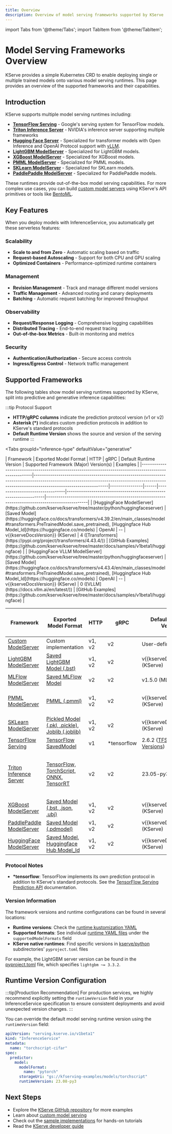 ```yaml
---
title: Overview
description: Overview of model serving frameworks supported by KServe
---
```


import Tabs from '@theme/Tabs';
import TabItem from '@theme/TabItem';

# Model Serving Frameworks Overview

KServe provides a simple Kubernetes CRD to enable deploying single or multiple trained models onto various model serving runtimes. This page provides an overview of the supported frameworks and their capabilities.

## Introduction

KServe supports multiple model serving runtimes including:

- **[TensorFlow Serving](https://www.tensorflow.org/tfx/guide/serving)** - Google's serving system for TensorFlow models.
- **[Triton Inference Server](https://docs.nvidia.com/deeplearning/triton-inference-server/user-guide/docs)** - NVIDIA's inference server supporting multiple frameworks
- **[Hugging Face Server](https://github.com/kserve/kserve/tree/master/python/huggingfaceserver)** - Specialized for transformer models with Open Inference and OpenAI Protocol support with [vLLM](https://github.com/vllm-project/vllm).
- **[LightGBM ModelServer](https://github.com/kserve/kserve/tree/master/python/lightgbmserver)** - Specialized for LightGBM models.
- **[XGBoost ModelServer](https://github.com/kserve/kserve/tree/master/python/xgboostserver)** - Specialized for XGBoost models.
- **[PMML ModelServer](https://github.com/kserve/kserve/tree/master/python/pmmlserver)** - Specialized for PMML models.
- **[SKLearn ModelServer](https://github.com/kserve/kserve/tree/master/python/sklearnserver)** - Specialized for SKLearn models.
- **[PaddlePaddle ModelServer](https://github.com/kserve/kserve/tree/master/python/paddlepaddle)** - Specialized for PaddlePaddle models.

These runtimes provide out-of-the-box model serving capabilities. For more complex use cases, you can build [custom model servers](../../predictive-inference/frameworks/custom-predictor/custom-predictor.md) using KServe's API primitives or tools like [BentoML](https://docs.bentoml.org/en/latest).

## Key Features

When you deploy models with InferenceService, you automatically get these serverless features:

### Scalability
- **Scale to and from Zero** - Automatic scaling based on traffic
- **Request-based Autoscaling** - Support for both CPU and GPU scaling
- **Optimized Containers** - Performance-optimized runtime containers

### Management
- **Revision Management** - Track and manage different model versions
- **Traffic Management** - Advanced routing and canary deployments
- **Batching** - Automatic request batching for improved throughput

### Observability
- **Request/Response Logging** - Comprehensive logging capabilities
- **Distributed Tracing** - End-to-end request tracing
- **Out-of-the-box Metrics** - Built-in monitoring and metrics

### Security
- **Authentication/Authorization** - Secure access controls
- **Ingress/Egress Control** - Network traffic management

## Supported Frameworks

The following tables show model serving runtimes supported by KServe, split into predictive and generative inference capabilities:

:::tip Protocol Support
- **HTTP/gRPC columns** indicate the prediction protocol version (v1 or v2)
- **Asterisk (*)** indicates custom prediction protocols in addition to KServe's standard protocols
- **Default Runtime Version** shows the source and version of the serving runtime
:::

<Tabs
  groupId="inference-type"
  defaultValue="generative"
>
<TabItem value="generative" label="Generative Inference" default>
| Framework                                                                                             | Exported Model Format                                                                                                                                                                          | HTTP           | gRPC | Default Runtime Version         | Supported Framework (Major) Version(s)                                       | Examples                                                                                         |
|-------------------------------------------------------------------------------------------------------|------------------------------------------------------------------------------------------------------------------------------------------------------------------------------------------------|----------------|------|---------------------------------|-------------------------------------------------------------------|--------------------------------------------------------------------------------------------------|
| [HuggingFace ModelServer](https://github.com/kserve/kserve/tree/master/python/huggingfaceserver)      | [Saved Model](https://huggingface.co/docs/transformers/v4.39.2/en/main_classes/model#transformers.PreTrainedModel.save_pretrained), [Huggingface Hub Model_Id](https://huggingface.co/models) | OpenAI | --   | v{{kserveDocsVersion}} (KServe) | 4 ([Transformers](https://pypi.org/project/transformers/4.43.4/)) | [GitHub Examples](https://github.com/kserve/kserve/tree/master/docs/samples/v1beta1/huggingface) |
| [HuggingFace VLLM ModelServer](https://github.com/kserve/kserve/tree/master/python/huggingfaceserver) | [Saved Model](https://huggingface.co/docs/transformers/v4.43.4/en/main_classes/model#transformers.PreTrainedModel.save_pretrained), [Huggingface Hub Model_Id](https://huggingface.co/models) | OpenAI     | --   | v{{kserveDocsVersion}} (KServe) | 0 ([VLLM](https://docs.vllm.ai/en/latest/))            | [GitHub Examples](https://github.com/kserve/kserve/tree/master/docs/samples/v1beta1/huggingface) |
</TabItem>

<TabItem value="predictive" label="Predictive Inference">

| Framework                                                                                        | Exported Model Format                                                                                                                                                                          | HTTP   | gRPC        | Default Runtime Version                                                      | Supported Framework (Major) Version(s)                                                                                                                               | Examples                                                                                         |
|--------------------------------------------------------------------------------------------------|------------------------------------------------------------------------------------------------------------------------------------------------------------------------------------------------|--------|-------------|------------------------------------------------------------------------------|------------------------------------------------------------------------------------------------------------------------------------------------------------|--------------------------------------------------------------------------------------------------|
| [Custom ModelServer](https://github.com/kserve/kserve/tree/master/python/kserve/kserve)          | Custom implementation                                                                                                                                                                          | v1, v2 | v2          | User-defined                                                                 | User-defined                                                                                                                                               | [GitHub Examples](https://github.com/kserve/kserve/tree/master/docs/samples/v1beta1/custom)      |
| [LightGBM ModelServer](https://github.com/kserve/kserve/tree/master/python/lgbserver)            | [Saved LightGBM Model (.bst)](https://lightgbm.readthedocs.io/en/latest/pythonapi/lightgbm.Booster.html#lightgbm.Booster.save_model)                                                                  | v1, v2 | v2          | v{{kserveDocsVersion}} (KServe)                                              | 4                                                                                                                                                          | [GitHub Examples](https://github.com/kserve/kserve/tree/master/docs/samples/v1beta1/lightgbm)    |
| [MLFlow ModelServer](https://mlserver.readthedocs.io/en/latest/runtimes/mlflow.html)             | [Saved MLFlow Model](https://www.mlflow.org/docs/latest/python_api/mlflow.sklearn.html#mlflow.sklearn.save_model)                                                                              | v2     | v2          | v1.5.0 (MLServer)                                                            | 2                                                                                                                                                          | [GitHub Examples](https://github.com/kserve/kserve/tree/master/docs/samples/v1beta1/mlflow)      |
| [PMML ModelServer](https://github.com/kserve/kserve/tree/master/python/pmmlserver)               | [PMML (.pmml)](http://dmg.org/pmml/v4-4-1/GeneralStructure.html)                                                                                                                                       | v1, v2 | v2          | v{{kserveDocsVersion}} (KServe)                                              | 3, 4 ([PMML4.4.1](https://github.com/autodeployai/pypmml)), 3 (Spark MLlib)                                                                                                 | [GitHub Examples](https://github.com/kserve/kserve/tree/master/docs/samples/v1beta1/pmml)        |
| [SKLearn ModelServer](https://github.com/kserve/kserve/tree/master/python/sklearnserver)         | [Pickled Model (.pkl, .pickle)](https://scikit-learn.org/stable/modules/model_persistence.html), [Joblib (.joblib)](https://joblib.readthedocs.io/en/latest/generated/joblib.dump.html)                                                                                                                | v1, v2 | v2          | v{{kserveDocsVersion}} (KServe)                                              | 1.5                                                                                                                                                        | [GitHub Examples](https://github.com/kserve/kserve/tree/master/docs/samples/v1beta1/sklearn)     |
| [TensorFlow Serving](https://www.tensorflow.org/tfx/guide/serving)                               | [TensorFlow SavedModel](https://www.tensorflow.org/guide/saved_model)                                                                                                                          | v1     | *tensorflow | 2.6.2 ([TFServing Versions](https://github.com/tensorflow/serving/releases)) | 2                                                                                                                                                          | [GitHub Examples](https://github.com/kserve/kserve/tree/master/docs/samples/v1beta1/tensorflow)  |
| [Triton Inference Server](https://github.com/triton-inference-server/server)                     | [TensorFlow, TorchScript, ONNX, TensorRT](https://github.com/triton-inference-server/server/blob/r23.05/docs/user_guide/model_repository.md)                                                                        | v2     | v2          | 23.05-py3 (Triton)                                                           | 8 (TensorRT), 1, 2 (TensorFlow), 2 (PyTorch), 2 (Triton) [Compatibility Matrix](https://docs.nvidia.com/deeplearning/frameworks/support-matrix/index.html) | [GitHub Examples](https://github.com/kserve/kserve/tree/master/docs/samples/v1beta1/triton)      |
| [XGBoost ModelServer](https://github.com/kserve/kserve/tree/master/python/xgbserver)             | [Saved Model (.bst, .json, .ubj)](https://xgboost.readthedocs.io/en/latest/tutorials/saving_model.html)                                                                                                            | v1, v2 | v2          | v{{kserveDocsVersion}} (KServe)                                              | 2                                                                                                                                                          | [GitHub Examples](https://github.com/kserve/kserve/tree/master/docs/samples/v1beta1/xgboost)     |
| [PaddlePaddle ModelServer](https://github.com/kserve/kserve/tree/master/python/paddleserver)     | [Saved Model (.pdmodel)](https://www.paddlepaddle.org.cn/documentation/docs/zh/develop/guides/serving/quick_start.html)                                                                                                   | v1, v2 | v2          | v{{kserveDocsVersion}} (KServe)                                              | 2                                                                                                                                                          | [GitHub Examples](https://github.com/kserve/kserve/tree/master/docs/samples/v1beta1/paddlepaddle) |
| [HuggingFace ModelServer](https://github.com/kserve/kserve/tree/master/python/huggingfaceserver) | [Saved Model](https://huggingface.co/docs/transformers/v4.39.2/en/main_classes/model#transformers.PreTrainedModel.save_pretrained), [Huggingface Hub Model_Id](https://huggingface.co/models) | v1, v2 | v2          | v{{kserveDocsVersion}} (KServe)                                              | 4 ([Transformers](https://huggingface.co/docs/transformers/en/index))                                                                                          | [GitHub Examples](https://github.com/kserve/kserve/tree/master/docs/samples/v1beta1/huggingface) |

### Protocol Notes

- **\*tensorflow**: TensorFlow implements its own prediction protocol in addition to KServe's standard protocols. See the [TensorFlow Serving Prediction API](https://github.com/tensorflow/serving/blob/master/tensorflow_serving/apis/prediction_service.proto) documentation.

</TabItem>
</Tabs>

### Version Information

The framework versions and runtime configurations can be found in several locations:

- **Runtime versions**: Check the [runtime kustomization YAML](https://github.com/kserve/kserve/blob/master/config/runtimes/kustomization.yaml)
- **Supported formats**: See individual [runtime YAML files](https://github.com/kserve/kserve/tree/master/config/runtimes) under the `supportedModelFormats` field
- **KServe native runtimes**: Find specific versions in [kserve/python](https://github.com/kserve/kserve/tree/master/python) subdirectories' `pyproject.toml` files

For example, the LightGBM server version can be found in the [pyproject.toml](https://github.com/kserve/kserve/blob/master/python/lgbserver/pyproject.toml) file, which specifies `lightgbm ~= 3.3.2`.

## Runtime Version Configuration

:::tip[Production Recommendation]
For production services, we highly recommend explicitly setting the `runtimeVersion` field in your InferenceService specification to ensure consistent deployments and avoid unexpected version changes.
:::

You can override the default model serving runtime version using the `runtimeVersion` field:

```yaml
apiVersion: "serving.kserve.io/v1beta1"
kind: "InferenceService"
metadata:
  name: "torchscript-cifar"
spec:
  predictor:
    model:
      modelFormat:
        name: "pytorch"
      storageUri: "gs://kfserving-examples/models/torchscript"
      runtimeVersion: 23.08-py3
```

## Next Steps

- Explore the [KServe GitHub repository](https://github.com/kserve/kserve) for more examples
- Learn about [custom model serving](https://github.com/kserve/kserve/tree/master/docs/samples/v1beta1/custom) 
- Check out the [sample implementations](https://github.com/kserve/kserve/tree/master/docs/samples/v1beta1) for hands-on tutorials
- Read the [KServe developer guide](https://github.com/kserve/kserve/blob/master/docs/DEVELOPER_GUIDE.md)
